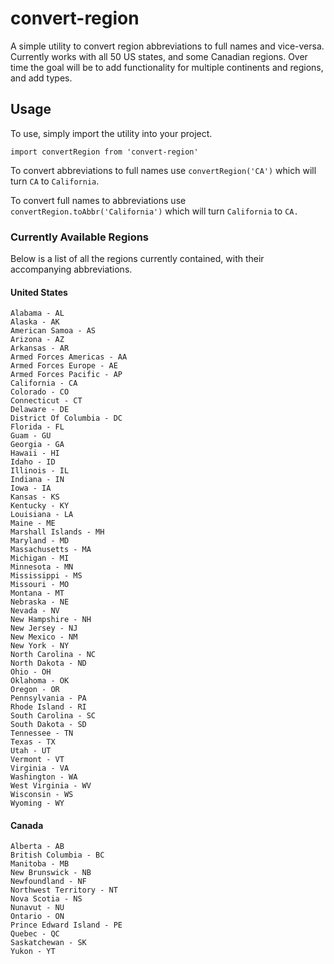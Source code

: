 
# convert-region

A simple utility to convert region abbreviations to full names and vice-versa. Currently works with all 50 US states, and some Canadian regions. Over time the goal will be to add functionality for multiple continents and regions, and add types.

## Usage
To use, simply import the utility into your project.

`import convertRegion from 'convert-region'`

To convert abbreviations to full names use `convertRegion('CA')` which will turn `CA` to `California`. 

To convert full names to abbreviations use `convertRegion.toAbbr('California')` which will turn `California` to `CA.`

### Currently Available Regions
Below is a list of all the regions currently contained, with their accompanying abbreviations.
 
#### United States

    Alabama - AL  
    Alaska - AK  
    American Samoa - AS
    Arizona - AZ
    Arkansas - AR
    Armed Forces Americas - AA
    Armed Forces Europe - AE
    Armed Forces Pacific - AP
    California - CA
    Colorado - CO
    Connecticut - CT  
    Delaware - DE
    District Of Columbia - DC 
    Florida - FL
    Guam - GU
    Georgia - GA 
    Hawaii - HI 
    Idaho - ID 
    Illinois - IL 
    Indiana - IN 
    Iowa - IA 
    Kansas - KS
    Kentucky - KY 
    Louisiana - LA 
    Maine - ME
    Marshall Islands - MH 
    Maryland - MD 
    Massachusetts - MA  
    Michigan - MI
    Minnesota - MN 
    Mississippi - MS 
    Missouri - MO 
    Montana - MT 
    Nebraska - NE 
    Nevada - NV 
    New Hampshire - NH  
    New Jersey - NJ 
    New Mexico - NM
    New York - NY  
    North Carolina - NC  
    North Dakota - ND 
    Ohio - OH 
    Oklahoma - OK 
    Oregon - OR 
    Pennsylvania - PA
    Rhode Island - RI 
    South Carolina - SC 
    South Dakota - SD 
    Tennessee - TN 
    Texas - TX 
    Utah - UT
    Vermont - VT 
    Virginia - VA 
    Washington - WA 
    West Virginia - WV 
    Wisconsin - WS 
    Wyoming - WY

#### Canada

    Alberta - AB
    British Columbia - BC
    Manitoba - MB
    New Brunswick - NB
    Newfoundland - NF
    Northwest Territory - NT
    Nova Scotia - NS
    Nunavut - NU
    Ontario - ON
    Prince Edward Island - PE
    Quebec - QC
    Saskatchewan - SK
    Yukon - YT
